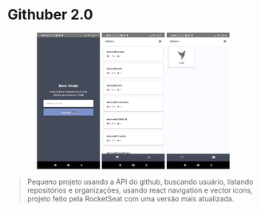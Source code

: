 # Githuber 2.0

<p align="center">
  <img src="screen01.jpeg" width="25%"  alt="tela da aplicação">
  <img src="screen02.jpeg" width="25%"  alt="tela da aplicação">
  <img src="screen03.jpeg" width="25%"  alt="tela da aplicação">
</p>

> Pequeno projeto usando a API do github, buscando usuário, listando repositórios e organizações, usando react navigation e vector icons, projeto feito pela RocketSeat com uma versão mais atualizada.
